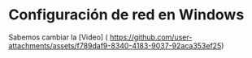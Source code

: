 # Configuración de red en Windows
Sabemos cambiar la 
[Video] ( https://github.com/user-attachments/assets/f789daf9-8340-4183-9037-92aca353ef25)

